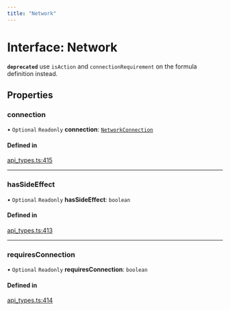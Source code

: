 ```yaml
---
title: "Network"
---
```

# Interface: Network

**`deprecated`** use `isAction` and `connectionRequirement` on the formula definition instead.

## Properties

### connection

• `Optional` `Readonly` **connection**: [`NetworkConnection`](../enums/NetworkConnection.md)

#### Defined in

[api_types.ts:415](https://github.com/coda/packs-sdk/blob/main/api_types.ts#L415)

___

### hasSideEffect

• `Optional` `Readonly` **hasSideEffect**: `boolean`

#### Defined in

[api_types.ts:413](https://github.com/coda/packs-sdk/blob/main/api_types.ts#L413)

___

### requiresConnection

• `Optional` `Readonly` **requiresConnection**: `boolean`

#### Defined in

[api_types.ts:414](https://github.com/coda/packs-sdk/blob/main/api_types.ts#L414)
